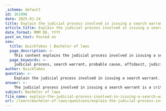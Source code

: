 ```yaml
---
_schema: default
id: 161996
date: 2025-01-24
title: Explain the judicial process involved in issuing a search warrant.
article_title: Explain the judicial process involved in issuing a search warrant.
date_format: MMM DD, YYYY
post_on_text: Posted on
seo:
  title: QuickTakes | Bachelor of laws
  page_description: >-
    This content explains the judicial process involved in issuing a search warrant, covering the steps of obtaining judicial authorization, establishing probable cause, submitting an affidavit, judicial review, issuance of the warrant, execution procedures, and legal standards.
  page_keywords: >-
    judicial process, search warrant, probable cause, affidavit, judicial review, issuance, execution, law enforcement, individual rights, unreasonable searches and seizures
author: QuickTakes
question: >-
    Explain the judicial process involved in issuing a search warrant.
answer: >-
    The judicial process involved in issuing a search warrant is a critical aspect of law enforcement that ensures the protection of individual rights while allowing police to gather evidence in a lawful manner. Here’s a detailed explanation of the process:\n\n1. **Judicial Authorization**: The process begins with the need for judicial authorization, which is the legal permission obtained from a court to conduct a search. This is typically done through the issuance of a search warrant.\n\n2. **Probable Cause**: Law enforcement officers must establish probable cause to obtain a search warrant. This means they need to provide sufficient evidence or information that would lead a reasonable person to believe that a crime has been committed and that evidence of that crime is likely to be found in the location they wish to search.\n\n3. **Affidavit Submission**: To initiate the warrant process, a police officer or law enforcement agent prepares an affidavit. This is a sworn statement that outlines the facts and circumstances supporting the request for a search warrant. The affidavit must detail the evidence that establishes probable cause, including any relevant observations, witness statements, or other pertinent information.\n\n4. **Judicial Review**: The affidavit is then presented to a judge or magistrate. The judge reviews the affidavit to determine whether it meets the legal standards for probable cause. The judge must be convinced that there is a reasonable basis for the search before issuing the warrant.\n\n5. **Issuance of the Warrant**: If the judge finds that probable cause exists, they will issue a search warrant. This document specifies the location to be searched, the items to be seized, and any limitations on the search. The warrant must be signed by the judge and is typically valid for a specific period.\n\n6. **Execution of the Warrant**: Once the warrant is issued, law enforcement officers can execute the search. They must do so within the timeframe specified in the warrant and must adhere to the conditions outlined in the document. The execution of the warrant must be conducted in a reasonable manner, respecting the privacy rights of individuals.\n\n7. **Documentation and Reporting**: After the search is conducted, law enforcement must document the items seized and provide a return to the court, detailing what was found and taken during the search. This ensures accountability and transparency in the process.\n\n8. **Legal Standards and Exceptions**: It is important to note that there are exceptions to the warrant requirement, such as exigent circumstances, where immediate action is necessary to prevent the destruction of evidence or to protect life. In such cases, law enforcement may conduct a search without a warrant.\n\nIn summary, the judicial process for issuing a search warrant involves establishing probable cause, submitting an affidavit for judicial review, obtaining the warrant from a judge, executing the search in compliance with legal standards, and documenting the results. This process is designed to balance law enforcement needs with the protection of individual rights against unreasonable searches and seizures.
subject: Bachelor of laws
file_name: explain-the-judicial-process-involved-in-issuing-a-search-warrant.md
url: /learn/bachelor-of-laws/questions/explain-the-judicial-process-involved-in-issuing-a-search-warrant
---
```


&nbsp;